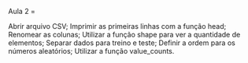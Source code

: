 Aula 2 = 

Abrir arquivo CSV;
Imprimir as primeiras linhas com a função head;
Renomear as colunas;
Utilizar a função shape para ver a quantidade de elementos;
Separar dados para treino e teste;
Definir a ordem para os números aleatórios;
Utilizar a função value_counts.
